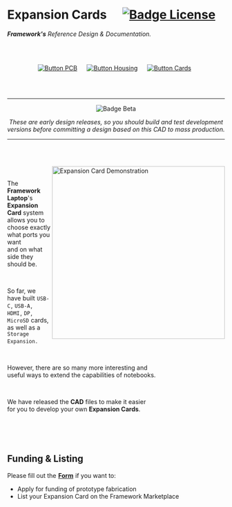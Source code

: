 
# Expansion Cards  [![Badge License]][License]

***Framework's*** *Reference Design & Documentation.*

<br>
<br>

<div align = center>

[![Button PCB]][PCB]  
[![Button Housing]][Housing]  
[![Button Cards]][Cards] 

<br>
<br>

---

![Badge Beta]

*These are early design releases, so you should build and test development* <br>
*versions before committing a design based on this CAD to mass production.*

---

</div>

<br>
<br>

<img
    src = 'https://user-images.githubusercontent.com/28994301/121473136-0cebc000-c977-11eb-8688-56af558bb5d3.gif'
    title = 'Expansion Card Demonstration'
    width = 400
    align = right
/>

<br>

The **Framework Laptop**'s **Expansion Card** system <br>
allows you to choose exactly what ports you want <br>
and on what side they should be.

<br>

So far, we have built `USB-C` , `USB-A` , `HDMI` , `DP` , <br>
`MicroSD` cards, as well as a `Storage Expansion` .

<br>

However, there are so many more interesting and <br>
useful ways to extend the capabilities of notebooks.

<br>

We have released the **CAD** files to make it easier <br>
for you to develop your
own **Expansion Cards**.

<br>
<br>
<br>

## Funding & Listing

Please fill out the **[Form]** if you want to:
- Apply for funding of prototype fabrication
- List your Expansion Card on the Framework Marketplace

<br>


<!----------------------------------------------------------------------------->

[Cards]: https://community.frame.work/c/developer-program/expansion-card/90
[Form]: https://forms.gle/uaP9kWxwcK5VZNuA8

[Housing]: Mechanical/README.md
[License]: LICENSE
[PCB]: Electrical/README.md


<!----------------------------------{ Badges }--------------------------------->

[Badge License]: https://img.shields.io/badge/-BY-ae6c18.svg?style=for-the-badge&labelColor=EF9421&logoColor=white&logo=CreativeCommons
[Badge Beta]: https://img.shields.io/badge/Beta_Release-yellow.svg?style=for-the-badge


<!---------------------------------{ Buttons }--------------------------------->

[Button Housing]: https://img.shields.io/badge/Housing-gray?style=for-the-badge&logoColor=white&logo=SemanticWeb
[Button Cards]: https://img.shields.io/badge/Cards-4490dd?style=for-the-badge&logoColor=white&logo=ROS
[Button PCB]: https://img.shields.io/badge/PCB-37a779?style=for-the-badge&logoColor=white&logo=ElasticStack


